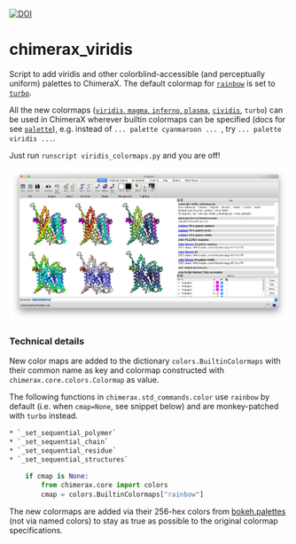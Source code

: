 [![DOI](https://data.caltech.edu/badge/223877773.svg)](https://data.caltech.edu/badge/latestdoi/223877773)

chimerax_viridis
================

Script to add viridis and other colorblind-accessible
(and perceptually uniform) palettes to ChimeraX.
The default colormap for
[`rainbow`](http://rbvi.ucsf.edu/chimerax/docs/user/commands/color.html#sequential)
is set to
[`turbo`](https://ai.googleblog.com/2019/08/turbo-improved-rainbow-colormap-for.html).

All the new colormaps
([`viridis`, `magma`, `inferno`, `plasma`](https://bids.github.io/colormap),
[`cividis`](https://doi.org/10.1371/journal.pone.0199239),
`turbo`)
can be used in ChimeraX wherever builtin colormaps can be specified (docs for see
[`palette`](http://rbvi.ucsf.edu/chimerax/docs/user/commands/color.html#palette-options)),
e.g. instead of `... palette cyanmaroon ... `, try `... palette viridis ...`.

Just run `runscript viridis_colormaps.py` and you are off!

![preview comparing colormaps](preview.png)

### Technical details

New color maps are added to the dictionary `colors.BuiltinColormaps` with their common
name as key and colormap constructed with `chimerax.core.colors.Colormap` as value.

The following functions in `chimerax.std_commands.color` use
`rainbow` by default  (i.e. when `cmap=None`, see snippet below)
and are monkey-patched with `turbo` instead.

    * `_set_sequential_polymer`
    * `_set_sequential_chain`
    * `_set_sequential_residue`
    * `_set_sequential_structures`

```python
    if cmap is None:
        from chimerax.core import colors
        cmap = colors.BuiltinColormaps["rainbow"]
```

The new colormaps are added via their 256-hex colors
from [bokeh.palettes](https://github.com/bokeh/bokeh/blob/b19f2c5/bokeh/palettes.py)
(not via named colors)
to stay as true as possible to the original colormap specifications.
